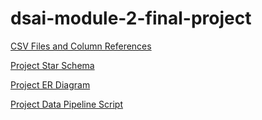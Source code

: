# dsai-module-2-final-project

[CSV Files and Column References](olist_dataset_csv_column_references.md)

[Project Star Schema](project_star_schema.md)

[Project ER Diagram](project_star_schema_erd_diagram.md)

[Project Data Pipeline Script ](data_pipeline.md)

